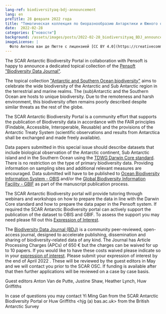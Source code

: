 ```yaml
---
lang-ref: biodiversityaq-bdj-announcement
lang: en
preTitle: 28 февраля 2022 года
title: "Тематическая коллекция по биоразнообразию Антарктики и Южного океана - Biodiversity Data Journal"
date:  2022-02-28
categories: ["новости"]
background: /assets/images/posts/2022-02-28_biodiversityaq_BDJ_announcement.jpg
imageLicense: |
  Фото Антона ван де Пютте с лицензией [CC BY 4.0](https://creativecommons.org/licenses/by/4.0/)
---
```


The SCAR Antarctic Biodiversity Portal in collaboration with Pensoft is happy to announce a dedicated topical collection of the [Pensoft "Biodiversity Data Journal"](https://bdj.pensoft.net/).

The topical collection ["Antarctic and Southern Ocean biodiversity"](https://bdj.pensoft.net/topical_collection/143/) aims to celebrate the wide biodiversity of the Antarctic and Sub Antarctic region in the terrestrial and marine realms. The (sub)Antarctic and the Southern Ocean are hosts to unique biodiversity. Due to the remoteness and harsh environment, this biodiversity often remains poorly described despite similar threats as the rest of the globe.

The SCAR Antarctic Biodiversity Portal is a community effort that supports the publication of Biodiversity data in accordance with the FAIR principles (Findable, Accessible, Interoperable, Reusable) and the provisions of the Antarctic Treaty System (scientific observations and results from Antarctica shall be exchanged and made freely available).

Data papers submitted in this special issue should describe datasets that include biological observation of the Antarctic continent, Sub Antarctic island and in the Southern Ocean using the [TDWG Darwin Core standard](https://dwc.tdwg.org/). There is no restriction on the type of primary biodiversity data. Providing information on sampling sites and additional relevant measures are encouraged. Data submitted will have to be published to [Ocean Biodiversity Information System - OBIS](http://www.obis.org/) and/or the [Global Biodiversity Information Facility - GBIF](http://www.gbif.org/) as part of the manuscript publication process.

The SCAR Antarctic Biodiversity portal will provide tutoring through webinars and workshops on how to prepare the data in line with the Darwin Core standard and how to prepare the data paper in the Pensoft system. If required the SCAR Antarctic Biodiversity portal can actively support the publication of the dataset to OBIS and GBIF. To assess the support you may need please fill out this [Expression of Interest](https://forms.gle/zddVfPt3Bj7sZ4ya7).

The [Biodiversity Data Journal (BDJ)](https://bdj.pensoft.net/) is a community peer-reviewed, open-access journal, designed to accelerate publishing, dissemination and sharing of biodiversity-related data of any kind. The Journal has Article Processing Charges (APCs) of 650 € but the charges can be waived for up to 10 papers. 
If you would like to have these costs waived please indicate so in your [expression of interest](https://forms.gle/zddVfPt3Bj7sZ4ya7). Please submit your expression of interest by the end of April 2022 . These will be reviewed by the guest editors in May and we will contact you prior to the SCAR OSC. If funding is available after that then further applications  will be reviewed on a case by case basis.

Guest editors
Anton Van de Putte, Justine Shaw, Heather Lynch, Huw Griffiths

In case of questions you may contact Yi Ming Gan from the SCAR Antarctic Biodiversity Portal or Huw Griffiths <hjg (a) bas.ac.uk> from the British Antarctic Survey


